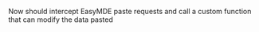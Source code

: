 Now should intercept EasyMDE paste requests and call a custom function that can modify the data pasted